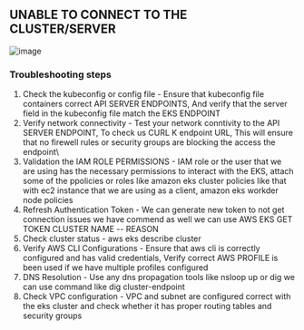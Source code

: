## UNABLE TO CONNECT TO THE CLUSTER/SERVER

![image](https://github.com/user-attachments/assets/3df53b02-599f-442f-bd08-e76b81221a1a)

### Troubleshooting steps
1. Check the kubeconfig or config file - Ensure that kubeconfig file containers correct API SERVER ENDPOINTS, And verify that the server field in the kubeconfig file match the EKS ENDPOINT
2. Verify network connectivity - Test your network conntivity to the API SERVER ENDPOINT, To check us CURL K endpoint URL, This will ensure that no firewell rules or security groups are blocking the access the endpoint\
3. Validation the IAM ROLE PERMISSIONS - IAM role or the user that we are using has the necessary permissions to interact with the EKS, attach some of the ppolicies or roles like amazon eks cluster policies like that with ec2 instance that we are using as a client, amazon eks workder node policies
4. Refresh Authentication Token - We can generate new token to not get connection issues we have commend as well we can use AWS EKS GET TOKEN CLUSTER NAME -- REASON
5. Check cluster status - aws eks describe cluster
6. Verify AWS CLI Configurations - Ensure that aws cli is correctly configured and has valid credentials, Verify correct AWS PROFILE is been used if we have multiple profiles  configured
7. DNS Resolution - Use any dns propagation tools like nsloop up or dig we can use command like dig cluster-endpoint
8. Check VPC configuration - VPC and subnet are configured correct with the eks cluster and check whether it has proper routing tables and security groups 


